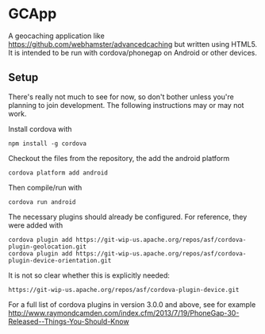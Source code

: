 GCApp
=====

A geocaching application like
https://github.com/webhamster/advancedcaching but written using
HTML5. It is intended to be run with cordova/phonegap on Android or
other devices.

Setup
-----

There's really not much to see for now, so don't bother unless you're
planning to join development. The following instructions may or may not
work.

Install cordova with

    npm install -g cordova

Checkout the files from the repository, the add the android platform

    cordova platform add android

Then compile/run with

    cordova run android


The necessary plugins should already be configured. For reference,
they were added with
    
    cordova plugin add https://git-wip-us.apache.org/repos/asf/cordova-plugin-geolocation.git
    cordova plugin add https://git-wip-us.apache.org/repos/asf/cordova-plugin-device-orientation.git

It is not so clear whether this is explicitly needed:

    https://git-wip-us.apache.org/repos/asf/cordova-plugin-device.git

For a full list of cordova plugins in version 3.0.0 and above, see 
for example 
http://www.raymondcamden.com/index.cfm/2013/7/19/PhoneGap-30-Released--Things-You-Should-Know
